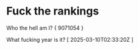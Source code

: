 # Fuck the rankings

Who the hell am I?
{ 9071054 }

What fucking year is it?
[ 2025-03-10T02:33:20Z ]
